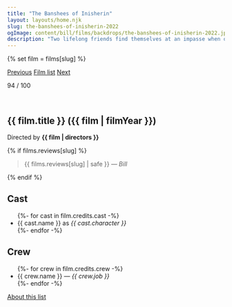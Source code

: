 ```yaml
---
title: "The Banshees of Inisherin"
layout: layouts/home.njk
slug: the-banshees-of-inisherin-2022
ogImage: content/bill/films/backdrops/the-banshees-of-inisherin-2022.jpg
description: "Two lifelong friends find themselves at an impasse when one abruptly ends their relationship, with alarming consequences for both of them."
---
```


{% set film = films[slug] %}

<nav class="films">
  <a class="prev" href="../one-fine-morning-2022">Previous</a>
  <a href="../">Film list</a>
  <a class="next" href="../the-fabelmans-2022">Next</a>
</nav>

<p>94 / 100</p>

<article class="film">
  <div class="backdrop-and-poster">
    <img class="poster" src="../films/posters/{{ slug }}.jpg" alt="">
    <img class="backdrop" src="../films/backdrops/{{ slug }}.jpg" alt="">
  </div>

  <h1>{{ film.title }} ({{ film | filmYear }})</h1>

  

  <p class="director">
    Directed by <strong>{{ film | directors }}</strong>
  </p>

  {% if films.reviews[slug] %}
    <blockquote> 
      {{ films.reviews[slug] | safe }} <em>— Bill</em>
    </blockquote> 
  {% endif %}

  <h2>
    Cast
  </h2>
  <ul>
    {%- for cast in film.credits.cast -%}
      <li>
        {{ cast.name }} as <em>{{ cast.character }}</em>
      </li>
    {%- endfor -%}
  </ul>

  <h2>
    Crew
  </h2>
  <ul>
    {%- for crew in film.credits.crew -%}
      <li>
        {{ crew.name }} &mdash; <em>{{ crew.job }}</em>
      </li>
    {%- endfor -%}
  </ul>
</article>
<footer>
  <a href="../about">About this list</a>
</footer>
